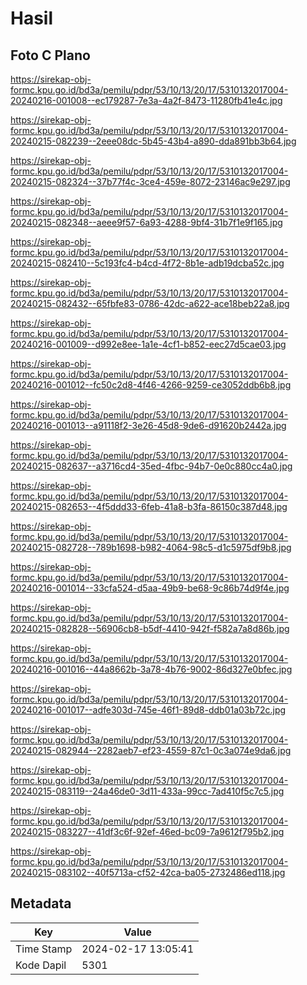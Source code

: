 # Hasil

## Foto C Plano

https://sirekap-obj-formc.kpu.go.id/bd3a/pemilu/pdpr/53/10/13/20/17/5310132017004-20240216-001008--ec179287-7e3a-4a2f-8473-11280fb41e4c.jpg

https://sirekap-obj-formc.kpu.go.id/bd3a/pemilu/pdpr/53/10/13/20/17/5310132017004-20240215-082239--2eee08dc-5b45-43b4-a890-dda891bb3b64.jpg

https://sirekap-obj-formc.kpu.go.id/bd3a/pemilu/pdpr/53/10/13/20/17/5310132017004-20240215-082324--37b77f4c-3ce4-459e-8072-23146ac9e297.jpg

https://sirekap-obj-formc.kpu.go.id/bd3a/pemilu/pdpr/53/10/13/20/17/5310132017004-20240215-082348--aeee9f57-6a93-4288-9bf4-31b7f1e9f165.jpg

https://sirekap-obj-formc.kpu.go.id/bd3a/pemilu/pdpr/53/10/13/20/17/5310132017004-20240215-082410--5c193fc4-b4cd-4f72-8b1e-adb19dcba52c.jpg

https://sirekap-obj-formc.kpu.go.id/bd3a/pemilu/pdpr/53/10/13/20/17/5310132017004-20240215-082432--65fbfe83-0786-42dc-a622-ace18beb22a8.jpg

https://sirekap-obj-formc.kpu.go.id/bd3a/pemilu/pdpr/53/10/13/20/17/5310132017004-20240216-001009--d992e8ee-1a1e-4cf1-b852-eec27d5cae03.jpg

https://sirekap-obj-formc.kpu.go.id/bd3a/pemilu/pdpr/53/10/13/20/17/5310132017004-20240216-001012--fc50c2d8-4f46-4266-9259-ce3052ddb6b8.jpg

https://sirekap-obj-formc.kpu.go.id/bd3a/pemilu/pdpr/53/10/13/20/17/5310132017004-20240216-001013--a91118f2-3e26-45d8-9de6-d91620b2442a.jpg

https://sirekap-obj-formc.kpu.go.id/bd3a/pemilu/pdpr/53/10/13/20/17/5310132017004-20240215-082637--a3716cd4-35ed-4fbc-94b7-0e0c880cc4a0.jpg

https://sirekap-obj-formc.kpu.go.id/bd3a/pemilu/pdpr/53/10/13/20/17/5310132017004-20240215-082653--4f5ddd33-6feb-41a8-b3fa-86150c387d48.jpg

https://sirekap-obj-formc.kpu.go.id/bd3a/pemilu/pdpr/53/10/13/20/17/5310132017004-20240215-082728--789b1698-b982-4064-98c5-d1c5975df9b8.jpg

https://sirekap-obj-formc.kpu.go.id/bd3a/pemilu/pdpr/53/10/13/20/17/5310132017004-20240216-001014--33cfa524-d5aa-49b9-be68-9c86b74d9f4e.jpg

https://sirekap-obj-formc.kpu.go.id/bd3a/pemilu/pdpr/53/10/13/20/17/5310132017004-20240215-082828--56906cb8-b5df-4410-942f-f582a7a8d86b.jpg

https://sirekap-obj-formc.kpu.go.id/bd3a/pemilu/pdpr/53/10/13/20/17/5310132017004-20240216-001016--44a8662b-3a78-4b76-9002-86d327e0bfec.jpg

https://sirekap-obj-formc.kpu.go.id/bd3a/pemilu/pdpr/53/10/13/20/17/5310132017004-20240216-001017--adfe303d-745e-46f1-89d8-ddb01a03b72c.jpg

https://sirekap-obj-formc.kpu.go.id/bd3a/pemilu/pdpr/53/10/13/20/17/5310132017004-20240215-082944--2282aeb7-ef23-4559-87c1-0c3a074e9da6.jpg

https://sirekap-obj-formc.kpu.go.id/bd3a/pemilu/pdpr/53/10/13/20/17/5310132017004-20240215-083119--24a46de0-3d11-433a-99cc-7ad410f5c7c5.jpg

https://sirekap-obj-formc.kpu.go.id/bd3a/pemilu/pdpr/53/10/13/20/17/5310132017004-20240215-083227--41df3c6f-92ef-46ed-bc09-7a9612f795b2.jpg

https://sirekap-obj-formc.kpu.go.id/bd3a/pemilu/pdpr/53/10/13/20/17/5310132017004-20240215-083102--40f5713a-cf52-42ca-ba05-2732486ed118.jpg


## Metadata

| Key        | Value               |
| ---------- | ------------------- |
| Time Stamp | 2024-02-17 13:05:41 |
| Kode Dapil | 5301                |



